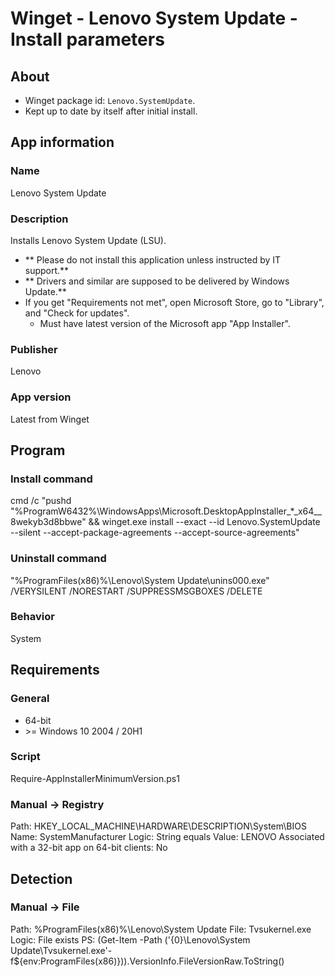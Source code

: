 # Winget - Lenovo System Update - Install parameters
## About
* Winget package id: ```Lenovo.SystemUpdate```.
* Kept up to date by itself after initial install.


## App information
### Name
Lenovo System Update

### Description
Installs Lenovo System Update (LSU).

* ** Please do not install this application unless instructed by IT support.**
* ** Drivers and similar are supposed to be delivered by Windows Update.**
* If you get "Requirements not met", open Microsoft Store, go to "Library", and "Check for updates".
  * Must have latest version of the Microsoft app "App Installer".

### Publisher
Lenovo

### App version
Latest from Winget


## Program
### Install command
cmd /c "pushd "%ProgramW6432%\WindowsApps\Microsoft.DesktopAppInstaller_*_x64__8wekyb3d8bbwe" && winget.exe install --exact --id Lenovo.SystemUpdate --silent --accept-package-agreements --accept-source-agreements"

### Uninstall command
"%ProgramFiles(x86)%\Lenovo\System Update\unins000.exe" /VERYSILENT /NORESTART /SUPPRESSMSGBOXES /DELETE

### Behavior
System


## Requirements
### General
* 64-bit
* \>= Windows 10 2004 / 20H1

### Script
Require-AppInstallerMinimumVersion.ps1

### Manual -> Registry
Path:  HKEY_LOCAL_MACHINE\HARDWARE\DESCRIPTION\System\BIOS
Name:  SystemManufacturer
Logic: String equals
Value: LENOVO
Associated with a 32-bit app on 64-bit clients: No


## Detection
### Manual -> File
Path:  %ProgramFiles(x86)%\Lenovo\System Update
File:  Tvsukernel.exe
Logic: File exists
PS:    (Get-Item -Path ('{0}\Lenovo\System Update\Tvsukernel.exe'-f${env:ProgramFiles(x86)})).VersionInfo.FileVersionRaw.ToString()